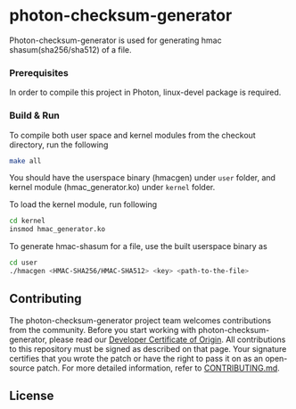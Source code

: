 

# photon-checksum-generator

Photon-checksum-generator is used for generating hmac shasum(sha256/sha512) of a file.

### Prerequisites

In order to compile this project in Photon, linux-devel package is required.

### Build & Run

To compile both user space and kernel modules from the checkout directory, run the following

```sh
make all
```

You should have the userspace binary (hmacgen) under `user` folder, and kernel module (hmac\_generator.ko) under `kernel` folder.

To load the kernel module, run following

```sh
cd kernel
insmod hmac_generator.ko
```

To generate hmac-shasum for a file, use the built userspace binary as

```sh
cd user
./hmacgen <HMAC-SHA256/HMAC-SHA512> <key> <path-to-the-file>
```

## Contributing

The photon-checksum-generator project team welcomes contributions from the community. Before you start working with photon-checksum-generator, please
read our [Developer Certificate of Origin](https://cla.vmware.com/dco). All contributions to this repository must be
signed as described on that page. Your signature certifies that you wrote the patch or have the right to pass it on
as an open-source patch. For more detailed information, refer to [CONTRIBUTING.md](CONTRIBUTING.md).

## License
